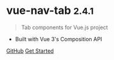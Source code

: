 # vue-nav-tab <small>2.4.1</small>

> Tab components for Vue.js project

- Built with Vue 3's Composition API

[GitHub](https://github.com/kien5436/vue-nav-tab.git)
[Get Started](installation.md)
